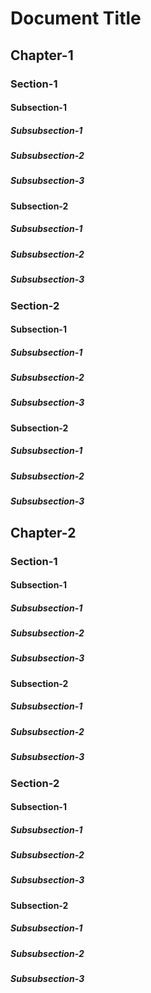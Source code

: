 # Document Title

## Chapter-1

### Section-1

#### Subsection-1

##### Subsubsection-1

##### Subsubsection-2

##### Subsubsection-3

#### Subsection-2

##### Subsubsection-1

##### Subsubsection-2

##### Subsubsection-3

### Section-2

#### Subsection-1

##### Subsubsection-1

##### Subsubsection-2

##### Subsubsection-3

#### Subsection-2

##### Subsubsection-1

##### Subsubsection-2

##### Subsubsection-3

## Chapter-2

### Section-1

#### Subsection-1

##### Subsubsection-1

##### Subsubsection-2

##### Subsubsection-3

#### Subsection-2

##### Subsubsection-1

##### Subsubsection-2

##### Subsubsection-3

### Section-2

#### Subsection-1

##### Subsubsection-1

##### Subsubsection-2

##### Subsubsection-3

#### Subsection-2

##### Subsubsection-1

##### Subsubsection-2

##### Subsubsection-3